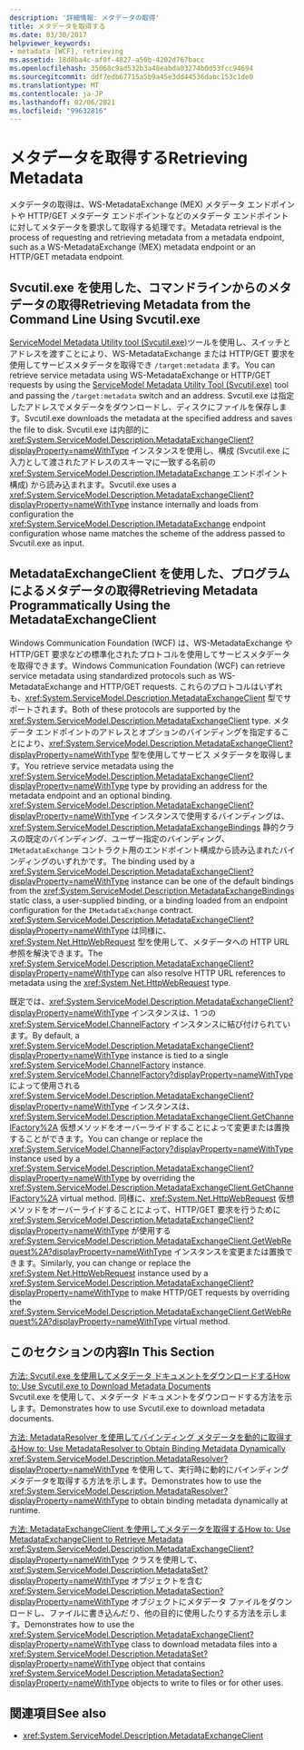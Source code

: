 ```yaml
---
description: '詳細情報: メタデータの取得'
title: メタデータを取得する
ms.date: 03/30/2017
helpviewer_keywords:
- metadata [WCF], retrieving
ms.assetid: 18d8ba4c-af0f-4827-a50b-4202d767bacc
ms.openlocfilehash: 35068c9ad532b3a48eabda03274b0d53fcc94694
ms.sourcegitcommit: ddf7edb67715a5b9a45e3dd44536dabc153c1de0
ms.translationtype: MT
ms.contentlocale: ja-JP
ms.lasthandoff: 02/06/2021
ms.locfileid: "99632816"
---
```

# <a name="retrieving-metadata"></a><span data-ttu-id="42dcb-103">メタデータを取得する</span><span class="sxs-lookup"><span data-stu-id="42dcb-103">Retrieving Metadata</span></span>

<span data-ttu-id="42dcb-104">メタデータの取得は、WS-MetadataExchange (MEX) メタデータ エンドポイントや HTTP/GET メタデータ エンドポイントなどのメタデータ エンドポイントに対してメタデータを要求して取得する処理です。</span><span class="sxs-lookup"><span data-stu-id="42dcb-104">Metadata retrieval is the process of requesting and retrieving metadata from a metadata endpoint, such as a WS-MetadataExchange (MEX) metadata endpoint or an HTTP/GET metadata endpoint.</span></span>  
  
## <a name="retrieving-metadata-from-the-command-line-using-svcutilexe"></a><span data-ttu-id="42dcb-105">Svcutil.exe を使用した、コマンドラインからのメタデータの取得</span><span class="sxs-lookup"><span data-stu-id="42dcb-105">Retrieving Metadata from the Command Line Using Svcutil.exe</span></span>  

 <span data-ttu-id="42dcb-106">[ServiceModel Metadata Utility tool (Svcutil.exe)](../servicemodel-metadata-utility-tool-svcutil-exe.md)ツールを使用し、スイッチとアドレスを渡すことにより、WS-MetadataExchange または HTTP/GET 要求を使用してサービスメタデータを取得でき `/target:metadata` ます。</span><span class="sxs-lookup"><span data-stu-id="42dcb-106">You can retrieve service metadata using WS-MetadataExchange or HTTP/GET requests by using the [ServiceModel Metadata Utility Tool (Svcutil.exe)](../servicemodel-metadata-utility-tool-svcutil-exe.md) tool and passing the `/target:metadata` switch and an address.</span></span> <span data-ttu-id="42dcb-107">Svcutil.exe は指定したアドレスでメタデータをダウンロードし、ディスクにファイルを保存します。</span><span class="sxs-lookup"><span data-stu-id="42dcb-107">Svcutil.exe downloads the metadata at the specified address and saves the file to disk.</span></span> <span data-ttu-id="42dcb-108">Svcutil.exe は内部的に <xref:System.ServiceModel.Description.MetadataExchangeClient?displayProperty=nameWithType> インスタンスを使用し、構成 (Svcutil.exe に入力として渡されたアドレスのスキーマに一致する名前の <xref:System.ServiceModel.Description.IMetadataExchange> エンドポイント構成) から読み込まれます。</span><span class="sxs-lookup"><span data-stu-id="42dcb-108">Svcutil.exe uses a <xref:System.ServiceModel.Description.MetadataExchangeClient?displayProperty=nameWithType> instance internally and loads from configuration the <xref:System.ServiceModel.Description.IMetadataExchange> endpoint configuration whose name matches the scheme of the address passed to Svcutil.exe as input.</span></span>  
  
## <a name="retrieving-metadata-programmatically-using-the-metadataexchangeclient"></a><span data-ttu-id="42dcb-109">MetadataExchangeClient を使用した、プログラムによるメタデータの取得</span><span class="sxs-lookup"><span data-stu-id="42dcb-109">Retrieving Metadata Programmatically Using the MetadataExchangeClient</span></span>  

 <span data-ttu-id="42dcb-110">Windows Communication Foundation (WCF) は、WS-MetadataExchange や HTTP/GET 要求などの標準化されたプロトコルを使用してサービスメタデータを取得できます。</span><span class="sxs-lookup"><span data-stu-id="42dcb-110">Windows Communication Foundation (WCF) can retrieve service metadata using standardized protocols such as WS-MetadataExchange and HTTP/GET requests.</span></span> <span data-ttu-id="42dcb-111">これらのプロトコルはいずれも、<xref:System.ServiceModel.Description.MetadataExchangeClient> 型でサポートされます。</span><span class="sxs-lookup"><span data-stu-id="42dcb-111">Both of these protocols are supported by the <xref:System.ServiceModel.Description.MetadataExchangeClient> type.</span></span> <span data-ttu-id="42dcb-112">メタデータ エンドポイントのアドレスとオプションのバインディングを指定することにより、<xref:System.ServiceModel.Description.MetadataExchangeClient?displayProperty=nameWithType> 型を使用してサービス メタデータを取得します。</span><span class="sxs-lookup"><span data-stu-id="42dcb-112">You retrieve service metadata using the <xref:System.ServiceModel.Description.MetadataExchangeClient?displayProperty=nameWithType> type by providing an address for the metadata endpoint and an optional binding.</span></span> <span data-ttu-id="42dcb-113"><xref:System.ServiceModel.Description.MetadataExchangeClient?displayProperty=nameWithType> インスタンスで使用するバインディングは、<xref:System.ServiceModel.Description.MetadataExchangeBindings> 静的クラスの既定のバインディング、ユーザー指定のバインディング、`IMetadataExchange` コントラクト用のエンドポイント構成から読み込まれたバインディングのいずれかです。</span><span class="sxs-lookup"><span data-stu-id="42dcb-113">The binding used by a <xref:System.ServiceModel.Description.MetadataExchangeClient?displayProperty=nameWithType> instance can be one of the default bindings from the <xref:System.ServiceModel.Description.MetadataExchangeBindings> static class, a user-supplied binding, or a binding loaded from an endpoint configuration for the `IMetadataExchange` contract.</span></span> <span data-ttu-id="42dcb-114"><xref:System.ServiceModel.Description.MetadataExchangeClient?displayProperty=nameWithType> は同様に、<xref:System.Net.HttpWebRequest> 型を使用して、メタデータへの HTTP URL 参照を解決できます。</span><span class="sxs-lookup"><span data-stu-id="42dcb-114">The <xref:System.ServiceModel.Description.MetadataExchangeClient?displayProperty=nameWithType> can also resolve HTTP URL references to metadata using the <xref:System.Net.HttpWebRequest> type.</span></span>  
  
 <span data-ttu-id="42dcb-115">既定では、<xref:System.ServiceModel.Description.MetadataExchangeClient?displayProperty=nameWithType> インスタンスは、1 つの <xref:System.ServiceModel.ChannelFactory> インスタンスに結び付けられています。</span><span class="sxs-lookup"><span data-stu-id="42dcb-115">By default, a <xref:System.ServiceModel.Description.MetadataExchangeClient?displayProperty=nameWithType> instance is tied to a single <xref:System.ServiceModel.ChannelFactory> instance.</span></span> <span data-ttu-id="42dcb-116"><xref:System.ServiceModel.ChannelFactory?displayProperty=nameWithType> によって使用される <xref:System.ServiceModel.Description.MetadataExchangeClient?displayProperty=nameWithType> インスタンスは、<xref:System.ServiceModel.Description.MetadataExchangeClient.GetChannelFactory%2A> 仮想メソッドをオーバーライドすることによって変更または置換することができます。</span><span class="sxs-lookup"><span data-stu-id="42dcb-116">You can change or replace the <xref:System.ServiceModel.ChannelFactory?displayProperty=nameWithType> instance used by a <xref:System.ServiceModel.Description.MetadataExchangeClient?displayProperty=nameWithType> by overriding the <xref:System.ServiceModel.Description.MetadataExchangeClient.GetChannelFactory%2A> virtual method.</span></span> <span data-ttu-id="42dcb-117">同様に、<xref:System.Net.HttpWebRequest> 仮想メソッドをオーバーライドすることによって、HTTP/GET 要求を行うために <xref:System.ServiceModel.Description.MetadataExchangeClient?displayProperty=nameWithType> が使用する <xref:System.ServiceModel.Description.MetadataExchangeClient.GetWebRequest%2A?displayProperty=nameWithType> インスタンスを変更または置換できます。</span><span class="sxs-lookup"><span data-stu-id="42dcb-117">Similarly, you can change or replace the <xref:System.Net.HttpWebRequest> instance used by a <xref:System.ServiceModel.Description.MetadataExchangeClient?displayProperty=nameWithType> to make HTTP/GET requests by overriding the <xref:System.ServiceModel.Description.MetadataExchangeClient.GetWebRequest%2A?displayProperty=nameWithType> virtual method.</span></span>  
  
## <a name="in-this-section"></a><span data-ttu-id="42dcb-118">このセクションの内容</span><span class="sxs-lookup"><span data-stu-id="42dcb-118">In This Section</span></span>  

 [<span data-ttu-id="42dcb-119">方法: Svcutil.exe を使用してメタデータ ドキュメントをダウンロードする</span><span class="sxs-lookup"><span data-stu-id="42dcb-119">How to: Use Svcutil.exe to Download Metadata Documents</span></span>](how-to-use-svcutil-exe-to-download-metadata-documents.md)  
 <span data-ttu-id="42dcb-120">Svcutil.exe を使用して、メタデータ ドキュメントをダウンロードする方法を示します。</span><span class="sxs-lookup"><span data-stu-id="42dcb-120">Demonstrates how to use Svcutil.exe to download metadata documents.</span></span>  
  
 [<span data-ttu-id="42dcb-121">方法: MetadataResolver を使用してバインディング メタデータを動的に取得する</span><span class="sxs-lookup"><span data-stu-id="42dcb-121">How to: Use MetadataResolver to Obtain Binding Metadata Dynamically</span></span>](how-to-use-metadataresolver-to-obtain-binding-metadata-dynamically.md)  
 <span data-ttu-id="42dcb-122"><xref:System.ServiceModel.Description.MetadataResolver?displayProperty=nameWithType> を使用して、実行時に動的にバインディング メタデータを取得する方法を示します。</span><span class="sxs-lookup"><span data-stu-id="42dcb-122">Demonstrates how to use the <xref:System.ServiceModel.Description.MetadataResolver?displayProperty=nameWithType> to obtain binding metadata dynamically at runtime.</span></span>  
  
 [<span data-ttu-id="42dcb-123">方法: MetadataExchangeClient を使用してメタデータを取得する</span><span class="sxs-lookup"><span data-stu-id="42dcb-123">How to: Use MetadataExchangeClient to Retrieve Metadata</span></span>](how-to-use-metadataexchangeclient-to-retrieve-metadata.md)  
 <span data-ttu-id="42dcb-124"><xref:System.ServiceModel.Description.MetadataExchangeClient?displayProperty=nameWithType> クラスを使用して、<xref:System.ServiceModel.Description.MetadataSet?displayProperty=nameWithType> オブジェクトを含む <xref:System.ServiceModel.Description.MetadataSection?displayProperty=nameWithType> オブジェクトにメタデータ ファイルをダウンロードし、ファイルに書き込んだり、他の目的に使用したりする方法を示します。</span><span class="sxs-lookup"><span data-stu-id="42dcb-124">Demonstrates how to use the <xref:System.ServiceModel.Description.MetadataExchangeClient?displayProperty=nameWithType> class to download metadata files into a <xref:System.ServiceModel.Description.MetadataSet?displayProperty=nameWithType> object that contains <xref:System.ServiceModel.Description.MetadataSection?displayProperty=nameWithType> objects to write to files or for other uses.</span></span>  
  
## <a name="see-also"></a><span data-ttu-id="42dcb-125">関連項目</span><span class="sxs-lookup"><span data-stu-id="42dcb-125">See also</span></span>

- <xref:System.ServiceModel.Description.MetadataExchangeClient>
